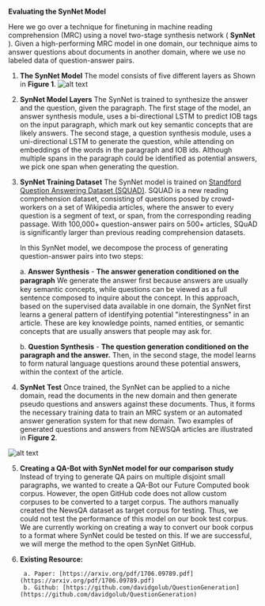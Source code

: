 ﻿**Evaluating the SynNet Model**

Here we go over a technique for finetuning in machine reading comprehension (MRC) using a novel two-stage synthesis network ( **SynNet** ). Given a high-performing MRC model in one domain, our technique aims to answer questions about documents in another domain, where we use no labeled data of question-answer pairs.

1. **The SynNet Model**
The model consists of five different layers as Shown in **Figure 1**.
![alt text](https://github.com/antriv/Transfer_Learning_Text/blob/master/Finetuning/MSR_QuestionGeneration/screenshots/synnet1.PNG)

2. **SynNet Model Layers**
The SynNet is trained to synthesize the answer and the question, given the paragraph. The first stage of the model, an answer synthesis module, uses a bi-directional LSTM to predict IOB tags on the input paragraph, which mark out key semantic concepts that are likely answers. The second stage, a question synthesis module, uses a uni-directional LSTM to generate the question, while attending on embeddings of the words in the paragraph and IOB ids. Although multiple spans in the paragraph could be identified as potential answers, we pick one span when generating the question.

3. **SynNet Training Dataset**
The SynNet model is trained on [Standford Question Answering Dataset (SQUAD)](https://rajpurkar.github.io/SQuAD-explorer/). SQUAD is a new reading comprehension dataset, consisting of questions posed by crowd-workers on a set of Wikipedia articles, where the answer to every question is a segment of text, or span, from the corresponding reading passage. With 100,000+ question-answer pairs on 500+ articles, SQuAD is significantly larger than previous reading comprehension datasets.

    In this SynNet model, we decompose the process of generating question-answer pairs into two steps:

      a. **Answer Synthesis** - **The answer generation conditioned on the paragraph**
    We generate the answer ﬁrst because answers are usually key semantic concepts, while questions can be viewed as a full sentence composed to inquire about the concept. In this approach, based on the supervised data available in one domain, the SynNet first learns a general pattern of identifying potential &quot;interestingness&quot; in an article. These are key knowledge points, named entities, or semantic concepts that are usually answers that people may ask for.


      b. **Question Synthesis** - **The question generation conditioned on the paragraph and the answer.**
    Then, in the second stage, the model learns to form natural language questions around these potential answers, within the context of the article.

4. **SynNet**  **Test**
Once trained, the SynNet can be applied to a niche domain, read the documents in the new domain and then generate pseudo questions and answers against these documents. Thus, it forms the necessary training data to train an MRC system or an automated answer generation system for that new domain. Two examples of generated questions and answers from NEWSQA articles are illustrated in **Figure 2**.

![alt text](https://github.com/antriv/Transfer_Learning_Text/blob/master/Finetuning/MSR_QuestionGeneration/screenshots/synnet2.PNG)

5. **Creating a QA-Bot with SynNet model for our comparison study**
Instead of trying to generate QA pairs on multiple disjoint small paragraphs, we wanted to create a QA-Bot our Future Computed book corpus. However, the open GitHub code does not allow custom corpuses to be converted to a target corpus. The authors manually created the NewsQA dataset as target corpus for testing. Thus, we could not test the performance of this model on our book test corpus. We are currently working on creating a way to convert our book corpus to a format where SynNet could be tested on this. If we are successful, we will merge the method to the open SynNet GitHub.

6. **Existing Resource:**

        a. Paper: [https://arxiv.org/pdf/1706.09789.pdf](https://arxiv.org/pdf/1706.09789.pdf)
        b. Github: [https://github.com/davidgolub/QuestionGeneration](https://github.com/davidgolub/QuestionGeneration)
